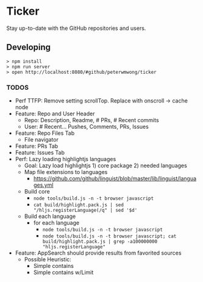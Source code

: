 # Ticker

Stay up-to-date with the GitHub repositories and users.

## Developing

```
> npm install
> npm run server
> open http://localhost:8080/#github/peterwmwong/ticker
```

### TODOS

- Perf TTFP: Remove setting scrollTop. Replace with onscroll -> cache node
- Feature: Repo and User Header
  - Repo: Description, Readme, # PRs, # Recent commits
  - User: # Recent... Pushes, Comments, PRs, Issues
- Feature: Repo Files Tab
  - File navigator
- Feature: PRs Tab
- Feature: Issues Tab
- Perf: Lazy loading highlightjs languages
  - Goal: Lazy load highlightjs 1) core package 2) needed languages
  - Map file extensions to languages
    - https://github.com/github/linguist/blob/master/lib/linguist/languages.yml
  - Build core
    - `node tools/build.js -n -t browser javascript`
    - `cat build/highlight.pack.js | sed "/hljs.registerLanguage(/q" | sed '$d'`
  - Build each language
    - for each language
      - `node tools/build.js -n -t browser javascript`
      - `node tools/build.js -n -t browser javascript; cat build/highlight.pack.js | grep -a100000000 "hljs.registerLanguage"`
- Feature: AppSearch should provide results from favorited sources
  - Possible Heuristic:
    - Simple contains
    - Simple contains w/Limit
